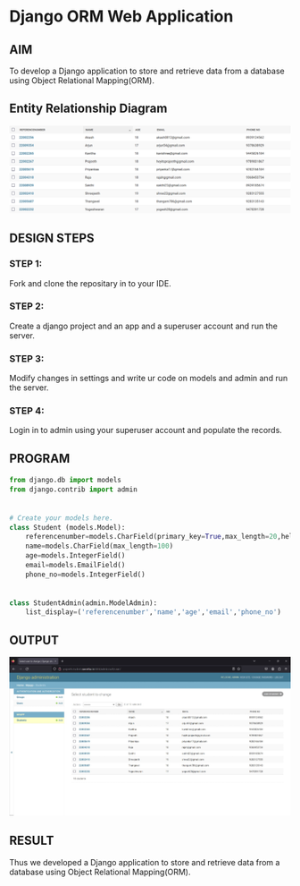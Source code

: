 # Django ORM Web Application

## AIM
To develop a Django application to store and retrieve data from a database using Object Relational Mapping(ORM).

## Entity Relationship Diagram

![er](/er.png)

## DESIGN STEPS

### STEP 1:
Fork and clone the repositary in to your IDE.

### STEP 2:
Create a django project and an app and a superuser account and run the server.

### STEP 3:
Modify changes in settings and write ur code on models and admin and run the server.

### STEP 4:
Login in to admin using your superuser account and populate the records.

## PROGRAM
```python
from django.db import models
from django.contrib import admin


# Create your models here.
class Student (models.Model):
    referencenumber=models.CharField(primary_key=True,max_length=20,help_text="reference number")
    name=models.CharField(max_length=100)
    age=models.IntegerField()
    email=models.EmailField()
    phone_no=models.IntegerField()


class StudentAdmin(admin.ModelAdmin):
    list_display=('referencenumber','name','age','email','phone_no')
```

## OUTPUT
![orm](/orm.jpg)

## RESULT

Thus we developed a Django application to store and retrieve data from a database using Object Relational Mapping(ORM).